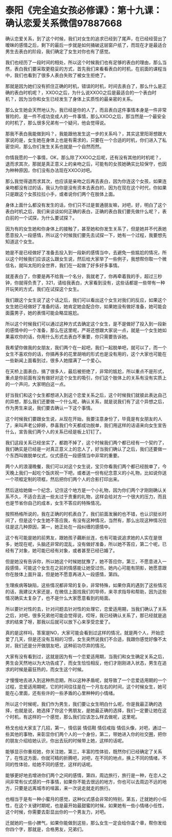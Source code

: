 # 泰阳《完全追女孩必修课》：第十九课：确认恋爱关系微信97887668

确认恋爱关系，到了这个时候，我们对女生的追求已经到了尾声，在已经经营出了暧昧的感情之后，剩下的最后一步就是如何捅破这层窗户纸了，而现在才是最适合男生去表白的阶段，我们确定了女生对你也有了感觉。

我们也经历了一段时间的相处，所以这个时候我们也有足够的表白的理由，那么当然，表白我们要采取更稳妥的方式，首先我们来看看表白的时机，在前面的课程当中，我们也看到了很多人表白失败了被女生拒绝了。

那就是因为她们没有抓住正确的时机，错误的时机，时间去表白了，那么什么是正确的表白时机呢？，XXOO之后，为什么说XXOO之后是最适合的一个表白时机？，因为当你和女生已经发生了身体上实质性的最亲密的关系。

那么女生她会天然地认为，我已经是你的人了，而且表白这件事情本身是一件非常冒险的，是一件不成功变成人的一件事情，那么XXOO之后，那当然是一个最安全的时机了，那么很多兄弟有一个疑问，他会觉得说。

那我不表白我能做到吗？，我能跟他发生这一步的关系吗？，其实这里阳哥想跟大家说的是，女生她在身体上也是有需求的，只要在一个合适的时机，你们进入了私密空间，那么你们发生关系也就是一个自然而然。

你情我愿的一个事情，OK，那么除了XXOO之后呢，还有没有其他的时机呢？，退而求其次，那就是真正意义上的亲吻之后，可能有的女孩她确实比较保守，也因为种种原因，你们没有办法现在XXOO对吧。

那么我觉得退而求其次，也应该是亲吻之后再去表白，因为你连这个女孩，如果连亲吻都没有过的话，我认为你是没有资本去表白的，因为在现在这个时代，你如果只是跟这个女孩拉拉小手，或者说你们两个在肢体上面。

身体上面什么都没有发生的话，你们只不过是普通朋友嘛，对吧，好，明白了这个表白时机之后，我们来谈谈如何正确的表白，正确的表白我们要先做什么呢？，表白前的一个试探，为什么要试探？。

因为有的女生她和你身体上的接触了，甚至她和你发生关系了，但是她并不代表她愿意投入一段感情，所以这个时候我们要先去试探一下，她有一个过程，我要想先知道这个女生。

她是不是已经做好了准备去投入到一段新的感情当中，去避免一些尴尬的情况，所以这个时候我们应该这么跟女生说，然后给大家举了一些例子，我想帮你取一个微信名，就叫太阳的全世界，我们在一起做了好多好多事情。

就差表白了，你要是再不给我一个名分，我就老了，你再牵着我的手，超过三秒钟，你就得负责了，321，请给我表白，大家看到没有，这些话都是一些带有一种开玩笑的方式，我们在试探这个女生。

我们跟这个女生说了这个话之后，我们可以看出这个女生对我们的反应，如果这个女生她已经做好了准备的话，她肯定她会配合你，如果她没有做好准备，她可能会面露男子，她的表情可能会略显尴尬。

所以这个时候我们可以通过这种方式去确定这个女生，是不是做好了投入到一段新的感情中的一个准备，那么在这里呢，严哥还想跟大家说一点，就是一个女生她如果喜欢你的话，你用什么形式去表白不重要，你只需要告诉她。

我希望你做我的女朋友，我们两个在一起吧，我们一起脱单吧，就可以了，而一个女生不喜欢你的话，你搞再多的花里胡哨的形式也是没有用的，这个大家也可能在一些新闻上面看到过，很多人她摆满了一个爱心。

在天桥上面表白，搞了很多人，最后被拒绝了，非常的尴尬，所以重点不是形式，重点是你前面有没有做好对这个女生的吸引，你们这个肢体上的关系有没有实质上的一个声问，大家明白这一点。

好当我们和这个女生都想进入到这个恋爱关系之后，这个时候我们就彼此表达自己的异想，那么我们还要做一个什么呢，确认关系，就是说我们有了这个异想之后，作为男生来说，我们要去确认一下这个事情。

这个时候我们要跟女生说，从现在开始，我要注意身份了，毕竟是有女朋友的人了，来叫声老公婷婷，恭喜我们今天都成功脱单，我们用这样的话语来向女生宣告什么，宣告我们两个人的关系已经是板上钉钉了。

我们这段关系已经坐实了，都跑不掉了，这个时候我们两个都已经有一个契约了，我们确实是已经是一对真正意义上的恋人了，好当我们确认了之后，我们还要做一个东西叫做脱单仪式，仪式感在一段感情当中非常的重要。

两个人的浪漫晚餐，我们可以对这个女生说，宝贝你看我们两个都已经脱单了，今天晚上我们一起吃个饭庆祝一下吧，或者送一份有纪念意义的小礼物，比如说你送一个项框定制的项框，然后把你们两个人的合影打印出来。

然后送给她做一个纪念，记住这个地方是一个小礼物，因为你们两个才刚刚确认关系不久，不适合去送一些太过于贵重的礼物，这样会给对方一个很大的压力，而且也是节省你自己的成本，女生不答应的特殊情况。

按照杨格所说的，我在正确的时机表白了，我们前面发展的也不错，也认识挺长时间了，但是这个女生她不答应我，有没有这种情况，当然有，那么出现这种情况往往是这几种原因，第一，她正处在一段纠缠的感情中。

这个有可能是她的前男友，跟她孩子藕断丝连，也有可能说追求她的人实在是很多，她现在呢，头脑还非常的混乱，没有做好准备，所以她不答应，第二个呢，已经有了对象，她可能已经有对象，或者甚至已经已婚了。

但是她没有告诉你，所以她这个时候她犹豫了，她不答应你，第三，不愿意进入一段感情，可能这个女生在之前的情感能让她受过伤，她内心可能有阴影，她愿意跟你在肢体上面升温，但是她不愿意再进入一段感情，第四。

生理疾病等缺陷，这些情况都非常的复杂，非常特殊，如果你真的遇到了这些情况的话，我建议大家还是，在微信上面找我们的导师，来寻求指导和帮助，因为这些情况确实太复杂了，也不是什么大家愿意看到的局面。

所以要针对性的去，针对问题去针对性的处理它，恋爱适用期，当我们确认了关系之后，对吧，很多兄弟他可能会觉得说，哎呀，我已经确认关系了，那已经就是追求的结束了呀，那我以后就可以放下心来享受恋爱了。

真的是这样吗，答案是NO，大家可能会看到过这样的情况，就是两个人，开始恋爱了几天，但是还没有互相的习惯，女生突然说我们不合适，我跟你感觉好像不太对，我们还是分开做朋友吧，这种前功尽弃的情况。

大家有没有看到过，这就是因为有一个恋爱适用期，当我们和女生确定关系之后，男生会天然地以为大功告成了，而女生恰恰相反，他们才刚刚进入状态，男生在追求的时候是最狂热的，而女生这个时候。

才慢慢地去进入到这种热恋期，所以这种矛盾呢，就导致了一个恋爱适用期的一个过程，恋爱适用期呢，它的时间往往是在一个月左右的时间，这个时候女生，她可能在心里面，还有些许的一些矛盾的心里种种的小情绪。

所以这个时候呢，我们作为男生，我们要让女生明白什么呢，你是我最正确的选择，也就是说，她选择了你这个男朋友，是她最正确的选择，我们一定要让她在这个时机，有这样的一个感觉，那么我们应该怎么样去做呢，这里呢。

杨戈也给大家支了几招，第一，情侣装 情侣鞋 情侣戒指 情侣头像，对吧，通过一些其他的事物，来彰显你们两个人的一个身份，第二，带她进入你的社交圈，把你的朋友介绍给她认识，你出去玩的时候带上她，这样的话呢。

能够显示你重视她，你关注她，第三，丰富的性体验，既然你们已经确定了关系了，在性这方面，你就可精的折腾吧，对吧，在不同的地点，换上不同的情绪，不同的性体验，给她不同的感觉，这样的话呢。

能够更好地去增进你们两个之间的感情，第四，周边旅行，旅行是一种，在恋人之间非常有仪式感的一件事情，如果你不能去很远的地方，你也可以去周边不远的地方，只要是远离城市的喧嚣，来一次说走就走的旅行。

也相当于是有一种小蜜月的感觉，这种仪式感会非常的特别，第五，迁就她的小任性，在这个关键时期呢，也是最开始最甜蜜的时候，如果她有一些小情绪小任性，这个时候，你需要去彰显出你的一个男友力，对吧。

迁就她的一些小脾气，如果你能做到这些，那么女生一定会给你盖个章，帮你发给你四个字，那就是，合格男友，兄弟们。